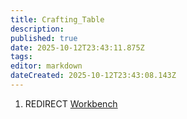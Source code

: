 ```yaml
---
title: Crafting_Table
description: 
published: true
date: 2025-10-12T23:43:11.875Z
tags: 
editor: markdown
dateCreated: 2025-10-12T23:43:08.143Z
---
```


1.  REDIRECT [Workbench](Workbench "wikilink")